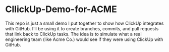 # CllickUp-Demo-for-ACME
This repo is just a small demo I put together to show how ClickUp integrates with GitHub.   I’ll be using it to create branches, commits, and pull requests that link back to ClickUp tasks.   The idea is to simulate what a real engineering team (like Acme Co.) would see if they were using ClickUp with GitHub.
